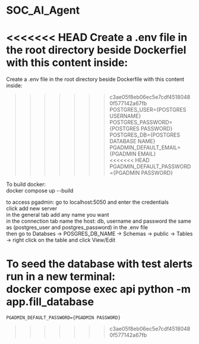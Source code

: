 # SOC_AI_Agent

<<<<<<< HEAD
Create a .env file in the root directory beside Dockerfiel with this content inside:  
=======
Create a .env file in the root directory beside Dockerfile with this content inside:  
>>>>>>> c3ae05f8eb06ec5e7cdf45180480f577142a67fb
    POSTGRES_USER={POSTGRES USERNAME}  
    POSTGRES_PASSWORD={POSTGRES PASSWORD}  
    POSTGRES_DB={POSTGRES DATABASE NAME}  
    PGADMIN_DEFAULT_EMAIL={PGADMIN EMAIL}  
<<<<<<< HEAD
    PGADMIN_DEFAULT_PASSWORD={PGADMIN PASSWORD}      

To build docker:  
docker compose up --build       
      

to access pgadmin: go to localhost:5050 and enter the credentials  
click add new server  
 in the general tab add any name you want  
 in the connection tab name the host: db, username and password the same as (postgres_user and postgres_password) in the .env file  
then go to Databses -> POSGRES_DB_NAME -> Schemas -> public -> Tables -> right click on the table and click View/Edit  
  
    
To seed the database with test alerts run in a new terminal:  
docker compose exec api python -m app.fill_database
=======
    PGADMIN_DEFAULT_PASSWORD={PGADMIN PASSWORD}  
>>>>>>> c3ae05f8eb06ec5e7cdf45180480f577142a67fb
